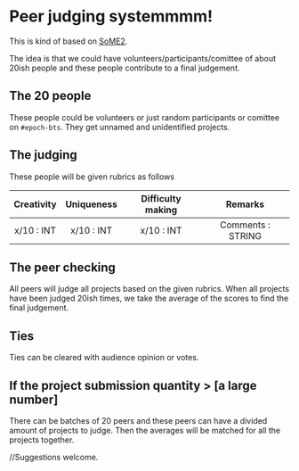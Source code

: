 # Peer judging systemmmm!

This is kind of based on [SoME2](https://youtu.be/cDofhN-RJqg).

The idea is that we could have volunteers/participants/comittee of about 20ish people and these people contribute to a final judgement.

## The 20 people
These people could be volunteers or just random participants or comittee on `#epoch-bts`. They get unnamed and unidentified projects. 

## The judging 
These people will be given rubrics as follows

| Creativity | Uniqueness  | Difficulty making | Remarks
| :---:      | :---:       | :---:             | :---:
| x/10 : INT | x/10 : INT  | x/10 : INT        | Comments : STRING

## The peer checking
All peers will judge all projects based on the given rubrics. When all projects have been judged 20ish times, we take the average of the scores to find the final judgement.

## Ties
Ties can be cleared with audience opinion or votes.

## If the project submission quantity > [a large number]
There can be batches of 20 peers and these peers can have a divided amount of projects to judge. Then the averages will be matched for all the projects together.







//Suggestions welcome.